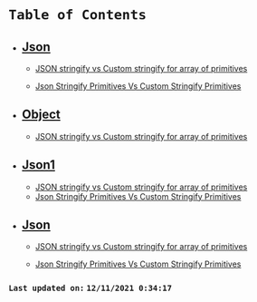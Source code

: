 # `Table of Contents`

-   ## **[Json]()**

    -   [JSON stringify vs Custom stringify for array of primitives](./docs/json-stringify-primitives-array-vs-custom-stringify-primitives-array.md)

    -   [Json Stringify Primitives Vs Custom Stringify Primitives](./docs/json-stringify-primitives-vs-custom-stringify-primitives.md)

-   ## [**Object**](#Object)
    -   [JSON stringify vs Custom stringify for array of primitives](./docs/json-stringify-primitives-array-vs-custom-stringify-primitives-array.md)

-   ## **[Json1]()**
    -   [JSON stringify vs Custom stringify for array of primitives](./docs/json-stringify-primitives-array-vs-custom-stringify-primitives-array.md)
    -   [Json Stringify Primitives Vs Custom Stringify Primitives](./docs/json-stringify-primitives-vs-custom-stringify-primitives.md)

-   ## [Json](#Json)

    -   [JSON stringify vs Custom stringify for array of primitives](./docs/json-stringify-primitives-array-vs-custom-stringify-primitives-array.md)

    -   [Json Stringify Primitives Vs Custom Stringify Primitives](./docs/json-stringify-primitives-vs-custom-stringify-primitives.md)


### `Last updated on:` `12/11/2021 0:34:17`
